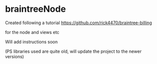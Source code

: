 # braintreeNode


Created following a tutorial
https://github.com/rick4470/braintree-billing

for the node and views etc

Will add instructions soon

(PS libraries used are quite old, will update the project to the newer versions)
